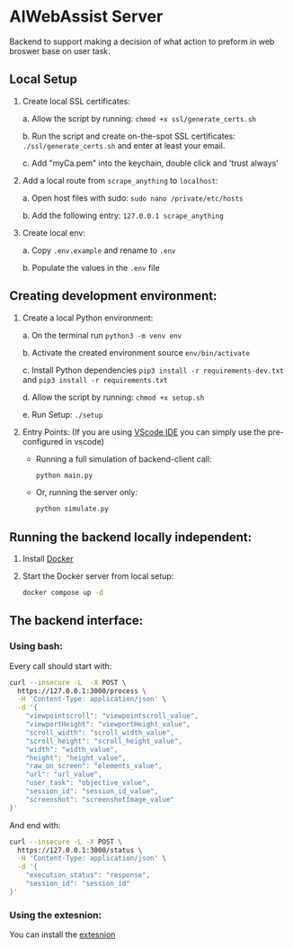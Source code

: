 # AIWebAssist Server
Backend to support making a decision of what action to preform in web broswer base on user task.

## Local Setup

1. Create local SSL certificates:

    a. Allow the script by running: `chmod +x ssl/generate_certs.sh`

    b. Run the script and create on-the-spot SSL certificates: `./ssl/generate_certs.sh` and enter at least your email.

    c. Add "myCa.pem" into the keychain, double click and 'trust always'

2. Add a local route from `scrape_anything` to `localhost`:

    a. Open host files with sudo: `sudo nano /private/etc/hosts`

    b. Add the following entry: `127.0.0.1 scrape_anything`

3. Create local env:

    a. Copy `.env.example` and rename to `.env`

    b. Populate the values in the `.env` file

## Creating development environment:

1. Create a local Python environment:

    a. On the terminal run `python3 -m venv env`

    b. Activate the created environment source `env/bin/activate`

    c. Install Python dependencies `pip3 install -r requirements-dev.txt` and `pip3 install -r requirements.txt`

    d. Allow the script by running: `chmod +x setup.sh`

    e. Run Setup: `./setup`

2. Entry Points: (If you are using [VScode IDE](https://code.visualstudio.com/) you can simply use the pre-configured in vscode)

    - Running a full simulation of backend-client call:

      ```python
      python main.py 
      ```

    - Or, running the server only:

      ```python
      python simulate.py 
      ```

## Running the backend locally independent:

1. Install [Docker](https://www.docker.com/products/docker-desktop/)

2. Start the Docker server from local setup:

    ```bash
    docker compose up -d 
    ```

## The backend interface:

### Using bash:

Every call should start with:

```bash
curl --insecure -L  -X POST \
  https://127.0.0.1:3000/process \
  -H 'Content-Type: application/json' \
  -d '{
    "viewpointscroll": "viewpointscroll_value",
    "viewportHeight": "viewportHeight_value",
    "scroll_width": "scroll_width_value",
    "scroll_height": "scroll_height_value",
    "width": "width_value",
    "height": "height_value",
    "raw_on_screen": "elements_value",
    "url": "url_value",
    "user_task": "objective_value",
    "session_id": "session_id_value",
    "screenshot": "screenshotImage_value"
}'
```

  And end with:

```bash
curl --insecure -L -X POST \
  https://127.0.0.1:3000/status \
  -H 'Content-Type: application/json' \
  -d '{
    "execution_status": "response",
    "session_id": "session_id"
}'
```

### Using the extesnion:

You can install the [extesnion](https://github.com/AIWebAssist/AIWebAssistExtension)